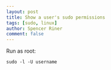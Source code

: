 ```yaml
---
layout: post
title: Show a user's sudo permissions
tags: [sudo, linux]
author: Spencer Riner
comment: false
---
```


Run as root:

```
sudo -l -U username
```
